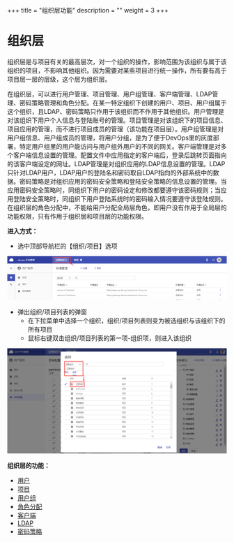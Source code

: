 +++
title = "组织层功能"
description = ""
weight = 3
+++

# 组织层

组织层是与项目有关的最高层次，对一个组织的操作，影响范围为该组织与属于该组织的项目，不影响其他组织。因为需要对某些项目进行统一操作，所有要有高于项目层一层的层级，这个层为组织层。

在组织层，可以进行用户管理、项目管理、用户组管理、客户端管理、LDAP管理、密码策略管理和角色分配。在某一特定组织下创建的用户、项目、用户组属于这个组织，且LDAP、密码策略只作用于该组织而不作用于其他组织。用户管理是对该组织下用户个人信息与登陆账号的管理。项目管理是对该组织下的项目信息、项目应用的管理，而不进行项目成员的管理（该功能在项目层）。用户组管理是对用户组信息、用户组成员的管理，将用户分组，是为了便于DevOps里的灰度部署，特定用户组里的用户能访问与用户组外用户的不同的网关。客户端管理是对多个客户端信息设置的管理。配置文件中应用指定的客户端后，登录后跳转页面指向的该客户端设定的网址。LDAP管理是对组织应用的LDAP信息设置的管理。LDAP只针对LDAP用户，LDAP用户的登陆名和密码取自LDAP指向的外部系统中的数据。密码策略是对组织应用的密码安全策略和登陆安全策略的信息设置的管理。当应用密码安全策略时，同组织下用户的密码设定和修改都要遵守该密码规则；当应用登陆安全策略时，同组织下用户登陆系统时的密码输入情况要遵守该登陆规则。在组织层的角色分配中，不能给用户分配全局层角色，即用户没有作用于全局层的功能权限，只有作用于组织层和项目层的功能权限。

**进入方式：**

- 选中顶部导航栏的【组织/项目】选项

![导航栏-组织层](../images/II_1.png)

- 弹出组织/项目列表的弹窗
    - 在下拉菜单中选择一个组织，组织/项目列表则变为被选组织与该组织下的所有项目
    - 鼠标右键双击组织/项目列表的第一项-组织项，则进入该组织

![组织/项目菜单-组织](../images/II_2.png)


**组织层的功能：**

- [用户](#1)
- [项目](#2)
- [用户组](#3)
- [角色分配](#4)
- [客户端](#5)
- [LDAP](#6)
- [密码策略](#7)
